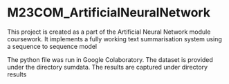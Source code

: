 # M23COM_ArtificialNeuralNetwork
This project is created as a part of the Artificial Neural Network module coursework.
It implements a fully working text summarisation system using a sequence to sequence model

The python file was run in Google Colaboratory.
The dataset is provided under the directory sumdata.
The results are captured under directory results
